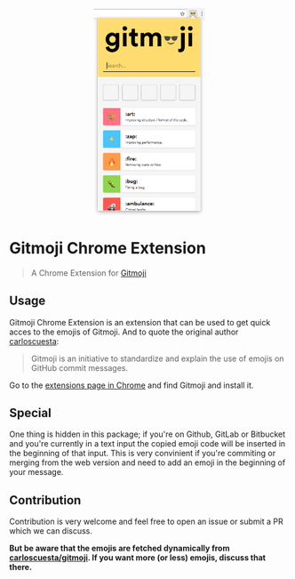 <p align="center">
	<a href="https://github.com/adambrgmn/gitmoji-chrome">
		<img src="https://raw.githubusercontent.com/adambrgmn/gitmoji-chrome/develop/assets/screen.png" width="200" alt="gitmoji">
	</a>
</p>

# Gitmoji Chrome Extension

> A Chrome Extension for [Gitmoji](https://github.com/carloscuesta/gitmoji/)

## Usage

Gitmoji Chrome Extension is an extension that can be used to get quick acces to the emojis of Gitmoji. And to quote the original author [carloscuesta](https://github.com/carloscuesta):

> Gitmoji is an initiative to standardize and explain the use of emojis on GitHub commit messages.

Go to the [extensions page in Chrome](https://chrome.google.com/webstore/category/extensions) and find Gitmoji and install it.

## Special

One thing is hidden in this package; if you're on Github, GitLab or Bitbucket and you're currently in a text input the copied emoji code will be inserted in the beginning of that input. This is very convinient if you're commiting or merging from the web version and need to add an emoji in the beginning of your message.

## Contribution

Contribution is very welcome and feel free to open an issue or submit a PR which we can discuss.

**But be aware that the emojis are fetched dynamically from [carloscuesta/gitmoji](https://github.com/carloscuesta/gitmoji). If you want more (or less) emojis, discuss that there.**
